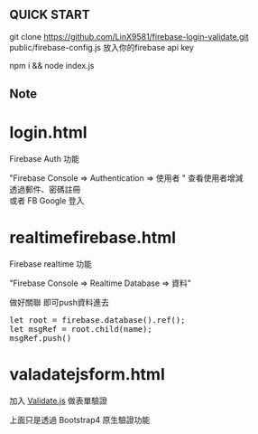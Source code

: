 ## QUICK START

git clone https://github.com/LinX9581/firebase-login-validate.git  
public/firebase-config.js 放入你的firebase api key  

npm i && node index.js  

## Note

# login.html
Firebase Auth 功能  

"Firebase Console => Authentication => 使用者 " 查看使用者增減  
透過郵件、密碼註冊  
或者 FB Google 登入  

# realtimefirebase.html
Firebase realtime 功能  

"Firebase Console => Realtime Database => 資料"  

做好關聯 即可push資料進去  

<pre>
let root = firebase.database().ref();
let msgRef = root.child(name);
msgRef.push()
</pre>   

# valadatejsform.html
加入 [Validate.js](https://validatejs.org/) 做表單驗證  

上面只是透過 Bootstrap4 原生驗證功能  
